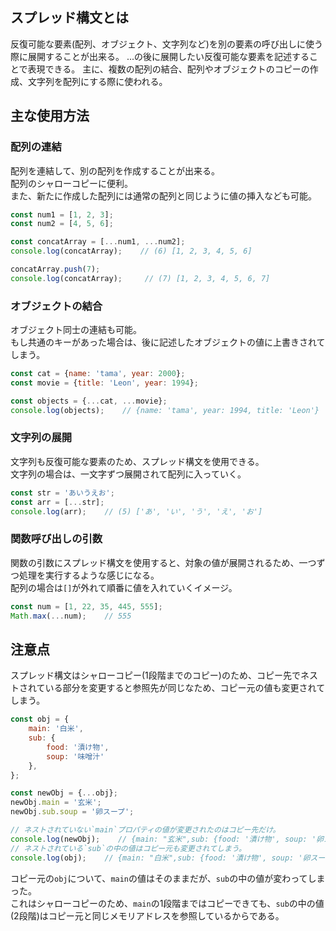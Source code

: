 ## スプレッド構文とは
反復可能な要素(配列、オブジェクト、文字列など)を別の要素の呼び出しに使う際に展開することが出来る。
...の後に展開したい反復可能な要素を記述することで表現できる。
主に、複数の配列の結合、配列やオブジェクトのコピーの作成、文字列を配列にする際に使われる。

## 主な使用方法
### 配列の連結
配列を連結して、別の配列を作成することが出来る。  
配列のシャローコピーに便利。  
また、新たに作成した配列には通常の配列と同じように値の挿入なども可能。
```javascript
const num1 = [1, 2, 3];
const num2 = [4, 5, 6];

const concatArray = [...num1, ...num2];
console.log(concatArray);    // (6) [1, 2, 3, 4, 5, 6]

concatArray.push(7);
console.log(concatArray);     // (7) [1, 2, 3, 4, 5, 6, 7]
```
### オブジェクトの結合
オブジェクト同士の連結も可能。  
もし共通のキーがあった場合は、後に記述したオブジェクトの値に上書きされてしまう。
```javascript
const cat = {name: 'tama', year: 2000};
const movie = {title: 'Leon', year: 1994};

const objects = {...cat, ...movie};
console.log(objects);    // {name: 'tama', year: 1994, title: 'Leon'}
```

### 文字列の展開
文字列も反復可能な要素のため、スプレッド構文を使用できる。  
文字列の場合は、一文字ずつ展開されて配列に入っていく。
```javascript
const str = 'あいうえお';
const arr = [...str];
console.log(arr);    // (5) ['あ', 'い', 'う', 'え', 'お']
```

### 関数呼び出しの引数
関数の引数にスプレッド構文を使用すると、対象の値が展開されるため、一つずつ処理を実行するような感じになる。  
配列の場合は`[]`が外れて順番に値を入れていくイメージ。
```javascript
const num = [1, 22, 35, 445, 555];
Math.max(...num);    // 555
```

## 注意点
スプレッド構文はシャローコピー(1段階までのコピー)のため、コピー先でネストされている部分を変更すると参照先が同じなため、コピー元の値も変更されてしまう。  

```javascript
const obj = {
    main: '白米',
    sub: {
        food: '漬け物',
        soup: '味噌汁'
    },
};

const newObj = {...obj};
newObj.main = '玄米';
newObj.sub.soup = '卵スープ';

// ネストされていない`main`プロパティの値が変更されたのはコピー先だけ。
console.log(newObj);    // {main: "玄米",sub: {food: '漬け物', soup: '卵スープ'}
// ネストされている`sub`の中の値はコピー元も変更されてしまう。
console.log(obj);    // {main: "白米",sub: {food: '漬け物', soup: '卵スープ'}
```
コピー元の`obj`について、`main`の値はそのままだが、`sub`の中の値が変わってしまった。  
これはシャローコピーのため、`main`の1段階まではコピーできても、`sub`の中の値(2段階)はコピー元と同じメモリアドレスを参照しているからである。


